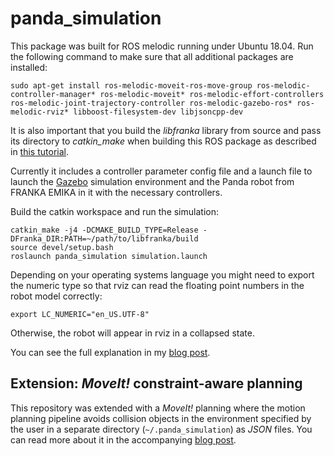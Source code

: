# panda_simulation

This package was built for ROS melodic running under Ubuntu 18.04. Run the following command to make sure that all additional packages are installed:

```
sudo apt-get install ros-melodic-moveit-ros-move-group ros-melodic-controller-manager* ros-melodic-moveit* ros-melodic-effort-controllers ros-melodic-joint-trajectory-controller ros-melodic-gazebo-ros* ros-melodic-rviz* libboost-filesystem-dev libjsoncpp-dev
```
It is also important that you build the *libfranka* library from source and pass its directory to *catkin_make*  when building this ROS package as described in [this tutorial](https://frankaemika.github.io/docs/installation.html#building-from-source).

Currently it includes a controller parameter config file and a launch file to launch the [Gazebo](http://gazebosim.org) simulation environment and the Panda robot from FRANKA EMIKA in it with the necessary controllers.

Build the catkin workspace and run the simulation:
```
catkin_make -j4 -DCMAKE_BUILD_TYPE=Release -DFranka_DIR:PATH=~/path/to/libfranka/build
source devel/setup.bash
roslaunch panda_simulation simulation.launch
```

Depending on your operating systems language you might need to export the numeric type so that rviz can read the floating point numbers in the robot model correctly:

```
export LC_NUMERIC="en_US.UTF-8"
```
Otherwise, the robot will appear in rviz in a collapsed state.


You can see the full explanation in my [blog post](https://erdalpekel.de/?p=55).

## Extension: _MoveIt!_ constraint-aware planning

This repository was extended with a _MoveIt!_ planning where the motion planning pipeline avoids collision objects in the environment specified by the user in a separate directory (`~/.panda_simulation`) as _JSON_ files. You can read more about it in the accompanying [blog post](https://erdalpekel.de/?p=123).
